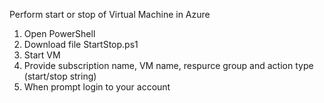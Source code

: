 Perform start or stop of Virtual Machine in Azure

1. Open PowerShell
1. Download file StartStop.ps1
1. Start VM 
1. Provide subscription name, VM name, respurce group and action type
 (start/stop string)
1. When prompt login to your account